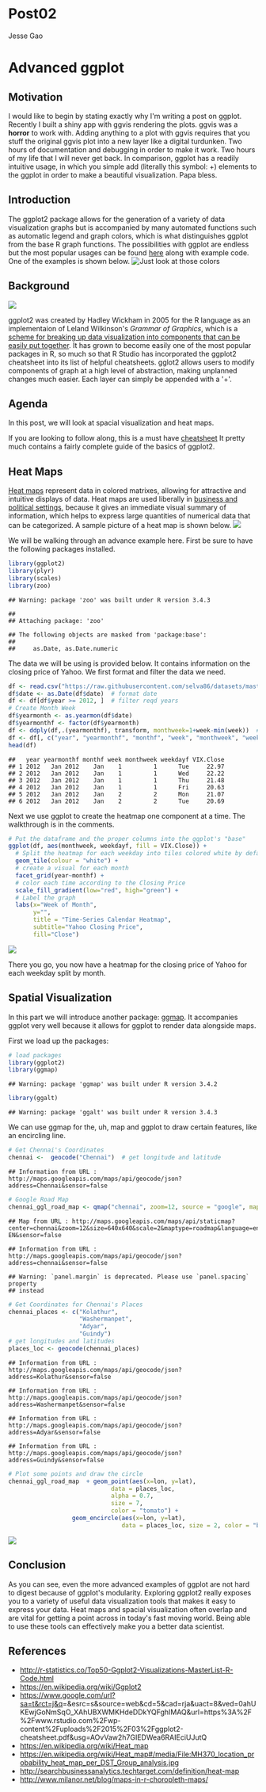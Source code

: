 Post02
================
Jesse Gao

Advanced ggplot
===============

Motivation
----------

I would like to begin by stating exactly why I'm writing a post on ggplot. Recently I built a shiny app with ggvis rendering the plots. ggvis was a **horror** to work with. Adding anything to a plot with ggvis requires that you stuff the original ggvis plot into a new layer like a digital turdunken. Two hours of documentation and debugging in order to make it work. Two hours of my life that I will never get back. In comparison, ggplot has a readily intuitive usage, in which you simple add (literally this symbol: +) elements to the ggplot in order to make a beautiful visualization. Papa bless.

Introduction
------------

The ggplot2 package allows for the generation of a variety of data visualization graphs but is accompanied by many automated functions such as automatic legend and graph colors, which is what distinguishes ggplot from the base R graph functions. The possibilities with ggplot are endless but the most popular usages can be found [here](http://r-statistics.co/Top50-Ggplot2-Visualizations-MasterList-R-Code.html) along with example code. One of the examples is shown below. ![Just look at those colors](ggplot_masterlist_19.png)

Background
----------

![](12_R-and-GGPLOT2-01-845x321.png)

ggplot2 was created by Hadley Wickham in 2005 for the R language as an implementaion of Leland Wilkinson's *Grammar of Graphics*, which is a [scheme for breaking up data visualization into components that can be easily put together](https://en.wikipedia.org/wiki/Ggplot2). It has grown to become easily one of the most popular packages in R, so much so that R Studio has incorporated the ggplot2 cheatsheet into its list of helpful cheatsheets. gglot2 allows users to modify components of graph at a high level of abstraction, making unplanned changes much easier. Each layer can simply be appended with a '+'.

Agenda
------

In this post, we will look at spacial visualization and heat maps.

If you are looking to follow along, this is a must have [cheatsheet](https://www.google.com/url?sa=t&rct=j&q=&esrc=s&source=web&cd=5&cad=rja&uact=8&ved=0ahUKEwjGoNmSqO_XAhUBXWMKHdeDDkYQFghIMAQ&url=https%3A%2F%2Fwww.rstudio.com%2Fwp-content%2Fuploads%2F2015%2F03%2Fggplot2-cheatsheet.pdf&usg=AOvVaw2h7GIEDWea6RAIEciUJutQ) It pretty much contains a fairly complete guide of the basics of ggplot2.

Heat Maps
---------

[Heat maps](https://en.wikipedia.org/wiki/Heat_map) represent data in colored matrixes, allowing for attractive and intuitive displays of data. Heat maps are used liberally in [business and political settings](http://searchbusinessanalytics.techtarget.com/definition/heat-map), because it gives an immediate visual summary of information, which helps to express large quantities of numerical data that can be categorized. A sample picture of a heat map is shown below. ![](MH370_location_probability_heat_map_per_DST_Group_analysis.jpg)

We will be walking through an advance example here. First be sure to have the following packages installed.

``` r
library(ggplot2)
library(plyr)
library(scales)
library(zoo)
```

    ## Warning: package 'zoo' was built under R version 3.4.3

    ## 
    ## Attaching package: 'zoo'

    ## The following objects are masked from 'package:base':
    ## 
    ##     as.Date, as.Date.numeric

The data we will be using is provided below. It contains information on the closing price of Yahoo. We first format and filter the data we need.

``` r
df <- read.csv("https://raw.githubusercontent.com/selva86/datasets/master/yahoo.csv")
df$date <- as.Date(df$date)  # format date
df <- df[df$year >= 2012, ]  # filter reqd years
# Create Month Week
df$yearmonth <- as.yearmon(df$date)
df$yearmonthf <- factor(df$yearmonth)
df <- ddply(df,.(yearmonthf), transform, monthweek=1+week-min(week))  # compute week number of month
df <- df[, c("year", "yearmonthf", "monthf", "week", "monthweek", "weekdayf", "VIX.Close")]
head(df)
```

    ##   year yearmonthf monthf week monthweek weekdayf VIX.Close
    ## 1 2012   Jan 2012    Jan    1         1      Tue     22.97
    ## 2 2012   Jan 2012    Jan    1         1      Wed     22.22
    ## 3 2012   Jan 2012    Jan    1         1      Thu     21.48
    ## 4 2012   Jan 2012    Jan    1         1      Fri     20.63
    ## 5 2012   Jan 2012    Jan    2         2      Mon     21.07
    ## 6 2012   Jan 2012    Jan    2         2      Tue     20.69

Next we use ggplot to create the heatmap one component at a time. The walkthrough is in the comments.

``` r
# Put the dataframe and the proper columns into the ggplot's "base"
ggplot(df, aes(monthweek, weekdayf, fill = VIX.Close)) + 
  # Split the heatmap for each weekday into tiles colored white by default
  geom_tile(colour = "white") + 
  # create a visual for each month
  facet_grid(year~monthf) + 
  # color each time according to the Closing Price
  scale_fill_gradient(low="red", high="green") +
  # Label the graph
  labs(x="Week of Month",
       y="",
       title = "Time-Series Calendar Heatmap", 
       subtitle="Yahoo Closing Price", 
       fill="Close")
```

![](post02-jesse-gao_files/figure-markdown_github-ascii_identifiers/unnamed-chunk-3-1.png)

There you go, you now have a heatmap for the closing price of Yahoo for each weekday split by month.

Spatial Visualization
---------------------

In this part we will introduce another package: [ggmap](http://www.milanor.net/blog/maps-in-r-choropleth-maps/). It accompanies ggplot very well because it allows for ggplot to render data alongside maps.

First we load up the packages:

``` r
# load packages
library(ggplot2)
library(ggmap)
```

    ## Warning: package 'ggmap' was built under R version 3.4.2

``` r
library(ggalt)
```

    ## Warning: package 'ggalt' was built under R version 3.4.3

We can use ggmap for the, uh, map and ggplot to draw certain features, like an encircling line.

``` r
# Get Chennai's Coordinates
chennai <-  geocode("Chennai")  # get longitude and latitude
```

    ## Information from URL : http://maps.googleapis.com/maps/api/geocode/json?address=Chennai&sensor=false

``` r
# Google Road Map
chennai_ggl_road_map <- qmap("chennai", zoom=12, source = "google", maptype="roadmap")  
```

    ## Map from URL : http://maps.googleapis.com/maps/api/staticmap?center=chennai&zoom=12&size=640x640&scale=2&maptype=roadmap&language=en-EN&sensor=false

    ## Information from URL : http://maps.googleapis.com/maps/api/geocode/json?address=chennai&sensor=false

    ## Warning: `panel.margin` is deprecated. Please use `panel.spacing` property
    ## instead

``` r
# Get Coordinates for Chennai's Places 
chennai_places <- c("Kolathur",
                    "Washermanpet",
                    "Adyar",
                    "Guindy")
# get longitudes and latitudes
places_loc <- geocode(chennai_places)  
```

    ## Information from URL : http://maps.googleapis.com/maps/api/geocode/json?address=Kolathur&sensor=false

    ## Information from URL : http://maps.googleapis.com/maps/api/geocode/json?address=Washermanpet&sensor=false

    ## Information from URL : http://maps.googleapis.com/maps/api/geocode/json?address=Adyar&sensor=false

    ## Information from URL : http://maps.googleapis.com/maps/api/geocode/json?address=Guindy&sensor=false

``` r
# Plot some points and draw the circle
chennai_ggl_road_map  + geom_point(aes(x=lon, y=lat),
                             data = places_loc, 
                             alpha = 0.7, 
                             size = 7, 
                             color = "tomato") + 
                  geom_encircle(aes(x=lon, y=lat),
                                data = places_loc, size = 2, color = "blue")
```

![](post02-jesse-gao_files/figure-markdown_github-ascii_identifiers/unnamed-chunk-5-1.png)

Conclusion
----------

As you can see, even the more advanced examples of ggplot are not hard to digest because of ggplot's modularity. Exploring ggplot2 really exposes you to a variety of useful data visualization tools that makes it easy to express your data. Heat maps and spacial visualization often overlap and are vital for getting a point across in today's fast moving world. Being able to use these tools can effectively make you a better data scientist.

References
----------

-   <http://r-statistics.co/Top50-Ggplot2-Visualizations-MasterList-R-Code.html>
-   <https://en.wikipedia.org/wiki/Ggplot2>
-   <https://www.google.com/url?sa=t&rct=j&q>=&esrc=s&source=web&cd=5&cad=rja&uact=8&ved=0ahUKEwjGoNmSqO\_XAhUBXWMKHdeDDkYQFghIMAQ&url=https%3A%2F%2Fwww.rstudio.com%2Fwp-content%2Fuploads%2F2015%2F03%2Fggplot2-cheatsheet.pdf&usg=AOvVaw2h7GIEDWea6RAIEciUJutQ
-   <https://en.wikipedia.org/wiki/Heat_map>
-   <https://en.wikipedia.org/wiki/Heat_map#/media/File:MH370_location_probability_heat_map_per_DST_Group_analysis.jpg>
-   <http://searchbusinessanalytics.techtarget.com/definition/heat-map>
-   <http://www.milanor.net/blog/maps-in-r-choropleth-maps/>

